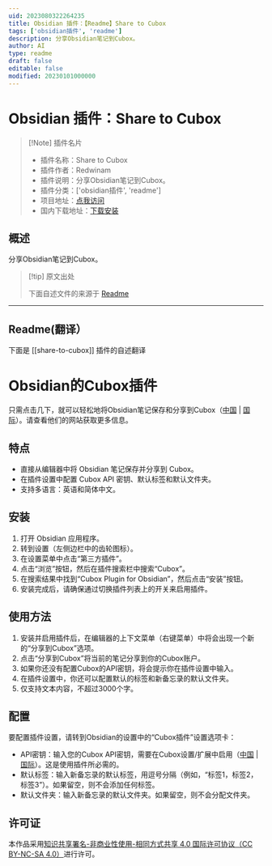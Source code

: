 ```yaml
---
uid: 2023080322264235
title: Obsidian 插件：【Readme】Share to Cubox
tags: ['obsidian插件', 'readme']
description: 分享Obsidian笔记到Cubox。
author: AI
type: readme
draft: false
editable: false
modified: 20230101000000
---
```


# Obsidian 插件：Share to Cubox

> [!Note] 插件名片
> - 插件名称：Share to Cubox
> - 插件作者：Redwinam
> - 插件说明：分享Obsidian笔记到Cubox。
> - 插件分类：['obsidian插件', 'readme']
> - 项目地址：[点我访问](https://github.com/Redwinam/obsidian-cubox)
> - 国内下载地址：[下载安装](https://pkmer.cn/products/plugin/pluginMarket/?share-to-cubox)

## 概述

分享Obsidian笔记到Cubox。



> [!tip] 原文出处
> 
>下面自述文件的来源于 [Readme](https://ghproxy.net/https://raw.githubusercontent.com/Redwinam/obsidian-cubox/master/README.md)
> 

---

## Readme(翻译）

下面是 [[share-to-cubox]] 插件的自述翻译


# Obsidian的Cubox插件

只需点击几下，就可以轻松地将Obsidian笔记保存和分享到Cubox（[中国](https://cubox.pro/) | [国际](https://cubox.cc/)）。请查看他们的网站获取更多信息。

## 特点

- 直接从编辑器中将 Obsidian 笔记保存并分享到 Cubox。
- 在插件设置中配置 Cubox API 密钥、默认标签和默认文件夹。
- 支持多语言：英语和简体中文。

## 安装

1. 打开 Obsidian 应用程序。
2. 转到设置（左侧边栏中的齿轮图标）。
3. 在设置菜单中点击“第三方插件”。
4. 点击“浏览”按钮，然后在插件搜索栏中搜索“Cubox”。
5. 在搜索结果中找到“Cubox Plugin for Obsidian”，然后点击“安装”按钮。
6. 安装完成后，请确保通过切换插件列表上的开关来启用插件。

## 使用方法

1. 安装并启用插件后，在编辑器的上下文菜单（右键菜单）中将会出现一个新的“分享到Cubox”选项。
2. 点击“分享到Cubox”将当前的笔记分享到你的Cubox账户。
3. 如果你还没有配置Cubox的API密钥，将会提示你在插件设置中输入。
4. 在插件设置中，你还可以配置默认的标签和新备忘录的默认文件夹。
5. 仅支持文本内容，不超过3000个字。

## 配置

要配置插件设置，请转到Obsidian的设置中的“Cubox插件”设置选项卡：

- API密钥：输入您的Cubox API密钥，需要在Cubox设置/扩展中启用（[中国](https://cubox.pro/my/settings/extensions) | [国际](https://cubox.cc/my/settings/extensions)）。这是使用插件所必需的。
- 默认标签：输入新备忘录的默认标签，用逗号分隔（例如，“标签1，标签2，标签3”）。如果留空，则不会添加任何标签。
- 默认文件夹：输入新备忘录的默认文件夹。如果留空，则不会分配文件夹。

## 许可证

本作品采用[知识共享署名-非商业性使用-相同方式共享 4.0 国际许可协议（CC BY-NC-SA 4.0）](http://creativecommons.org/licenses/by-nc-sa/4.0/)进行许可。



